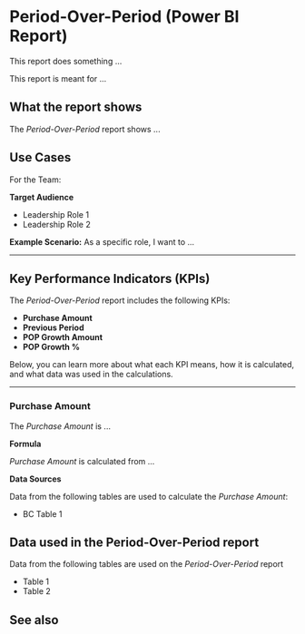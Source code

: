 # Period-Over-Period (Power BI Report)

This report does something ...

This report is meant for ...

## What the report shows

The _Period-Over-Period_ report shows ...

## Use Cases

For the Team:

**Target Audience**
- Leadership Role 1
- Leadership Role 2

**Example Scenario:** As a specific role, I want to ...

---

## Key Performance Indicators (KPIs)

The _Period-Over-Period_ report includes the following KPIs:

- **Purchase Amount**
- **Previous Period**
- **POP Growth Amount**
- **POP Growth %**

Below, you can learn more about what each KPI means, how it is calculated, and what data was used in the calculations.

---
### Purchase Amount

The *Purchase Amount* is ...

**Formula**  

*Purchase Amount* is calculated from ...

**Data Sources**

Data from the following tables are used to calculate the *Purchase Amount*:
- BC Table 1


## Data used in the Period-Over-Period report

Data from the following tables are used on the *Period-Over-Period* report
- Table 1
- Table 2


## See also
